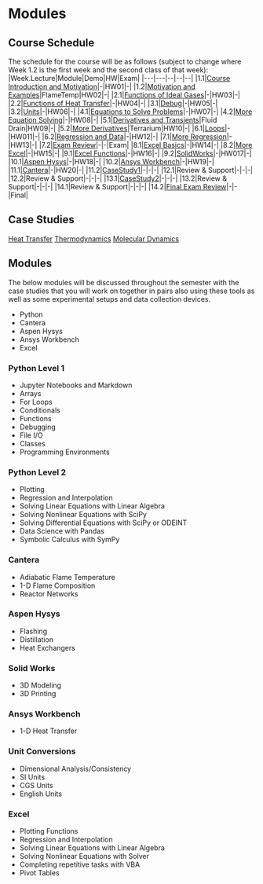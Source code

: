 # Modules

## Course Schedule
The schedule for the course will be as follows (subject to change where Week 1.2 is the first week and the second class of that week):
|Week.Lecture|Module|Demo|HW|Exam|
|---|---|--|--|--|
|1.1|[Course Introduction and Motivation](intro.md)|-|HW01|-|
|1.2|[Motivation and Examples](lectures/01-Motive.ipynb)|FlameTemp|HW02|-|
|2.1|[Functions of Ideal Gases](lectures/02-Functions.ipynb)|-|HW03|-|
|2.2|[Functions of Heat Transfer](lectures/03-FunctionsAgain.ipynb)|-|HW04|-|
|3.1|[Debug](lectures/04-Debug.ipynb)|-|HW05|-|
|3.2|[Units](lectures/05-Units.ipynb)|-|HW06|-|
|4.1|[Equations to Solve Problems](lectures/06-Equations.ipynb)|-|HW07|-|
|4.2|[More Equation Solving](lectures/07-EquationsAgain.ipynb)|-|HW08|-|
|5.1|[Derivatives and Transients](lectures/08-Derivatives.ipynb)|Fluid Drain|HW09|-|
|5.2|[More Derivatives](lectures/09-DerivativesAgain.ipynb)|Terrarium|HW10|-|
|6.1|[Loops](lectures/10-Loops.ipynb)|-|HW011|-|
|6.2|[Regression and Data](lectures/11-Regression.ipynb)|-|HW12|-|
|7.1|[More Regression](lectures/12-RegressionAgain.ipynb)|-|HW13|-|
|7.2|[Exam Review](lectures/13-ExamReview.ipynb)|-|-|Exam|
|8.1|[Excel Basics](lectures/14-ExcelBasics.md)|-|HW14|-|
|8.2|[More Excel](lectures/15-MoreExcel.md)|-|HW15|-|
|9.1|[Excel Functions](lectures/16-ExcelFunctions.md)|-|HW16|-|
|9.2|[SolidWorks](lectures/17-Solidworks)|-|HW017|-|
|10.1|[Aspen Hysys](lectures/18-AspenHysys)|-|HW18|-|
|10.2|[Ansys Workbench](lectures/19-Ansys)|-|HW19|-|
|11.1|[Cantera](lectures/20-Cantera)|-|HW20|-|
|11.2|[CaseStudy1](lectures/21-CaseStudy1)|-|-|-|
|12.1|Review & Support|-|-|-|
|12.2|Review & Support|-|-|-|
|13.1|[CaseStudy2](lectures/22-CaseStudy2)|-|-|-|
|13.2|Review & Support|-|-|-|
|14.1|Review & Support|-|-|-|
|14.2|[Final Exam Review](lectures/23-FinalReview)|-|-|Final|

## Case Studies
[Heat Transfer](casestudies/heattransfer.ipynb)
[Thermodynamics](casestudies/thermo.ipynb)
[Molecular Dynamics](casestudies/MD.ipynb)

## Modules

The below modules will be discussed throughout the semester with the case studies that you will work on together in pairs also using these tools as well as some experimental setups and data collection devices.

- Python
- Cantera
- Aspen Hysys
- Ansys Workbench
- Excel

### Python Level 1
- Jupyter Notebooks and Markdown
- Arrays
- For Loops
- Conditionals
- Functions
- Debugging
- File I/O
- Classes
- Programming Environments

### Python Level 2
- Plotting
- Regression and Interpolation
- Solving Linear Equations with Linear Algebra
- Solving Nonlinear Equations with SciPy
- Solving Differential Equations with SciPy or ODEINT
- Data Science with Pandas
- Symbolic Calculus with SymPy

### Cantera
- Adiabatic Flame Temperature
- 1-D Flame Composition
- Reactor Networks

### Aspen Hysys
- Flashing
- Distillation
- Heat Exchangers

### Solid Works
- 3D Modeling
- 3D Printing

### Ansys Workbench
- 1-D Heat Transfer

### Unit Conversions
- Dimensional Analysis/Consistency
- SI Units
- CGS Units
- English Units

### Excel
- Plotting Functions
- Regression and Interpolation
- Solving Linear Equations with Linear Algebra
- Solving Nonlinear Equations with Solver
- Completing repetitive tasks with VBA
- Pivot Tables